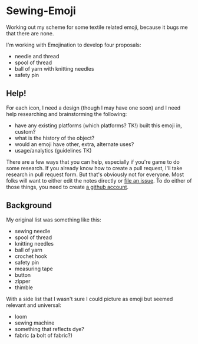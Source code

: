 # Sewing-Emoji
Working out my scheme for some textile related emoji, because it bugs me that there are none. 

I'm working with Emojination to develop four proposals:

+ needle and thread
+ spool of thread
+ ball of yarn with knitting needles
+ safety pin

## Help!
For each icon, I need a design (though I may have one soon) and I need help researching and brainstorming the following:

* have any existing platforms (which platforms? TK!) built this emoji in, custom?
* what is the history of the object?
* would an emoji have other, extra, alternate uses?
* usage/analytics (guidelines TK)

There are a few ways that you can help, especially if you're game to do some research. If you already know how to create a pull request, I'll take research in pull request form. But that's obviously not for everyone. Most folks will want to either edit the notes directly or [file an issue](https://github.com/amandabee/Sewing-Emoji/issues). To do either of those things, you need to create [a github account](https://github.com/). 

## Background

My original list was something like this:

+ sewing needle 
+ spool of thread
+ knitting needles
+ ball of yarn
+ crochet hook
+ safety pin
+ measuring tape
+ button
+ zipper
+ thimble

With a side list that I wasn't sure I could picture as emoji but seemed relevant and universal:

+ loom
+ sewing machine
+ something that reflects dye?
+ fabric (a bolt of fabric?)
